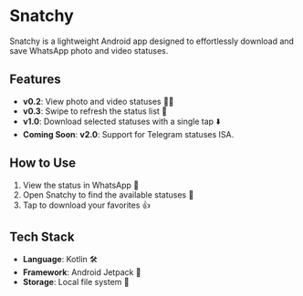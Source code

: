 # Snatchy

Snatchy is a lightweight Android app designed to effortlessly download and save WhatsApp photo and video statuses.

## Features
- **v0.2**: View photo and video statuses 📸🎥
- **v0.3**: Swipe to refresh the status list 🔄
- **v1.0**: Download selected statuses with a single tap ⬇️
- **Coming Soon**: **v2.0**: Support for Telegram statuses ISA.

## How to Use
1. View the status in WhatsApp 👀
2. Open Snatchy to find the available statuses 📂
3. Tap to download your favorites 👍

## Tech Stack
- **Language**: Kotlin 🛠️
- **Framework**: Android Jetpack 🚀
- **Storage**: Local file system 💾
